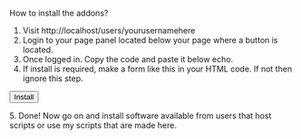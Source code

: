 How to install the addons?

1. Visit http://localhost/users/yourusernamehere
2. Login to your page panel located below your page where a button is located.
3. Once logged in. Copy the code and paste it below echo.
4. If install is required, make a form like this in your HTML code. If not then ignore this step.
<form method='post' action='<?php echo $_SERVER['PHP_SELF']; ?>
 <input type='submit' name='install_softwarename' value='Install'/>
</form>
5. Done! Now go on and install software available from users that host scripts or use my scripts that are made here.